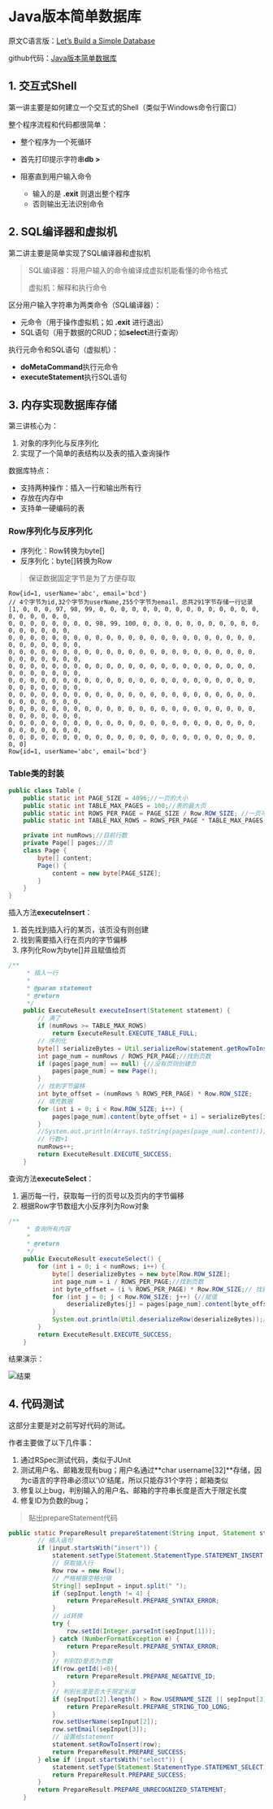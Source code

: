 # Java版本简单数据库
原文C语言版：[Let’s Build a Simple Database](https://cstack.github.io/db_tutorial/)

github代码：[Java版本简单数据库](https://github.com/ccran/SimpleDatabase)

## 1. 交互式Shell
第一讲主要是如何建立一个交互式的Shell（类似于Windows命令行窗口）

整个程序流程和代码都很简单：

- 整个程序为一个死循环

- 首先打印提示字符串**db >**
- 阻塞直到用户输入命令
  - 输入的是 **\.exit** 则退出整个程序
  - 否则输出无法识别命令

## 2. SQL编译器和虚拟机

第二讲主要是简单实现了SQL编译器和虚拟机

> SQL编译器：将用户输入的命令编译成虚拟机能看懂的命令格式
>
> 虚拟机：解释和执行命令

区分用户输入字符串为两类命令（SQL编译器）：

- 元命令（用于操作虚拟机；如 **\.exit** 进行退出）
- SQL语句（用于数据的CRUD；如**select**进行查询）

执行元命令和SQL语句（虚拟机）：

- **doMetaCommand**执行元命令
- **executeStatement**执行SQL语句

## 3. 内存实现数据库存储

第三讲核心为：

1. 对象的序列化与反序列化
2. 实现了一个简单的表结构以及表的插入查询操作

数据库特点：

- 支持两种操作：插入一行和输出所有行
- 存放在内存中
- 支持单一硬编码的表

### Row序列化与反序列化

- 序列化：Row转换为byte[]
- 反序列化：byte[]转换为Row

> 保证数据固定字节是为了方便存取

```
Row{id=1, userName='abc', email='bcd'}
// 4个字节为id,32个字节为userName,255个字节为email，总共291字节存储一行记录
[1, 0, 0, 0, 97, 98, 99, 0, 0, 0, 0, 0, 0, 0, 0, 0, 0, 0, 0, 0, 0, 0, 0, 0, 0, 0, 0, 0, 
0, 0, 0, 0, 0, 0, 0, 0, 98, 99, 100, 0, 0, 0, 0, 0, 0, 0, 0, 0, 0, 0, 0, 0, 0, 0, 0, 0, 
0, 0, 0, 0, 0, 0, 0, 0, 0, 0, 0, 0, 0, 0, 0, 0, 0, 0, 0, 0, 0, 0, 0, 0, 0, 0, 0, 0, 0, 0,
0, 0, 0, 0, 0, 0, 0, 0, 0, 0, 0, 0, 0, 0, 0, 0, 0, 0, 0, 0, 0, 0, 0, 0, 0, 0, 0, 0, 0, 0,
0, 0, 0, 0, 0, 0, 0, 0, 0, 0, 0, 0, 0, 0, 0, 0, 0, 0, 0, 0, 0, 0, 0, 0, 0, 0, 0, 0, 0, 0,
0, 0, 0, 0, 0, 0, 0, 0, 0, 0, 0, 0, 0, 0, 0, 0, 0, 0, 0, 0, 0, 0, 0, 0, 0, 0, 0, 0, 0, 0,
0, 0, 0, 0, 0, 0, 0, 0, 0, 0, 0, 0, 0, 0, 0, 0, 0, 0, 0, 0, 0, 0, 0, 0, 0, 0, 0, 0, 0, 0,
0, 0, 0, 0, 0, 0, 0, 0, 0, 0, 0, 0, 0, 0, 0, 0, 0, 0, 0, 0, 0, 0, 0, 0, 0, 0, 0, 0, 0, 0,
0, 0, 0, 0, 0, 0, 0, 0, 0, 0, 0, 0, 0, 0, 0, 0, 0, 0, 0, 0, 0, 0, 0, 0, 0, 0, 0, 0, 0, 0, 
0, 0, 0, 0, 0, 0, 0, 0, 0, 0, 0, 0, 0, 0, 0, 0, 0, 0, 0, 0, 0, 0, 0, 0, 0]
Row{id=1, userName='abc', email='bcd'}
```

### Table类的封装

```java
public class Table {
    public static int PAGE_SIZE = 4096;//一页的大小
    public static int TABLE_MAX_PAGES = 100;//表的最大页
    public static int ROWS_PER_PAGE = PAGE_SIZE / Row.ROW_SIZE; //一页可以存放的Row行数
    public static int TABLE_MAX_ROWS = ROWS_PER_PAGE * TABLE_MAX_PAGES;//表可以存放的最多行数

    private int numRows;//目前行数
    private Page[] pages;//页
    class Page {
        byte[] content;
        Page() {
            content = new byte[PAGE_SIZE];
        }
    }
}
```

插入方法**executeInsert**：

1. 首先找到插入行的某页，该页没有则创建
2. 找到需要插入行在页内的字节偏移
3. 序列化Row为byte[]并且赋值给页

```java
/**
     * 插入一行
     *
     * @param statement
     * @return
     */
    public ExecuteResult executeInsert(Statement statement) {
        // 满了
        if (numRows >= TABLE_MAX_ROWS)
            return ExecuteResult.EXECUTE_TABLE_FULL;
        // 序列化
        byte[] serializeBytes = Util.serializeRow(statement.getRowToInsert());
        int page_num = numRows / ROWS_PER_PAGE;//找到页数
        if (pages[page_num] == null) {//没有页则创建页
            pages[page_num] = new Page();
        }
        // 找到字节偏移
        int byte_offset = (numRows % ROWS_PER_PAGE) * Row.ROW_SIZE;
        // 填充数据
        for (int i = 0; i < Row.ROW_SIZE; i++) {
            pages[page_num].content[byte_offset + i] = serializeBytes[i];
        }
        //System.out.println(Arrays.toString(pages[page_num].content));
        // 行数+1
        numRows++;
        return ExecuteResult.EXECUTE_SUCCESS;
    }
```

查询方法**executeSelect**：

1. 遍历每一行，获取每一行的页号以及页内的字节偏移
2. 根据Row字节数组大小反序列为Row对象

```java
/**
     * 查询所有内容
     *
     * @return
     */
    public ExecuteResult executeSelect() {
        for (int i = 0; i < numRows; i++) {
            byte[] deserializeBytes = new byte[Row.ROW_SIZE];
            int page_num = i / ROWS_PER_PAGE;//找到页数
            int byte_offset = (i % ROWS_PER_PAGE) * Row.ROW_SIZE;// 找到字节偏移
            for (int j = 0; j < Row.ROW_SIZE; j++) {//赋值
                deserializeBytes[j] = pages[page_num].content[byte_offset + j];
            }
            System.out.println(Util.deserializeRow(deserializeBytes));//输出对象
        }
        return ExecuteResult.EXECUTE_SUCCESS;
    }
```

结果演示：

![结果](https://github.com/ccran/SimpleDatabase/blob/master/pic/part3.png)

## 4. 代码测试

这部分主要是对之前写好代码的测试。

作者主要做了以下几件事：

1. 通过RSpec测试代码，类似于JUnit
2. 测试用户名、邮箱发现有bug；用户名通过**char username[32]**存储，因为c语言的字符串必须以'\0'结尾，所以只能存31个字符；邮箱类似
3. 修复以上bug，判别输入的用户名、邮箱的字符串长度是否大于限定长度
4. 修复ID为负数的bug；

> 贴出prepareStatement代码

```java
public static PrepareResult prepareStatement(String input, Statement statement) {
        // 插入语句
        if (input.startsWith("insert")) {
            statement.setType(Statement.StatementType.STATEMENT_INSERT);
            // 获取插入行
            Row row = new Row();
            // 严格根据空格分隔
            String[] sepInput = input.split(" ");
            if (sepInput.length != 4) {
                return PrepareResult.PREPARE_SYNTAX_ERROR;
            }
            // id转换
            try {
                row.setId(Integer.parseInt(sepInput[1]));
            } catch (NumberFormatException e) {
                return PrepareResult.PREPARE_SYNTAX_ERROR;
            }
            // 判别ID是否为负数
            if(row.getId()<0){
                return PrepareResult.PREPARE_NEGATIVE_ID;
            }
            // 判别长度是否大于限定长度
            if (sepInput[2].length() > Row.USERNAME_SIZE || sepInput[3].length() > Row.EMAIL_SIZE) {
                return PrepareResult.PREPARE_STRING_TOO_LONG;
            }
            row.setUserName(sepInput[2]);
            row.setEmail(sepInput[3]);
            // 设置给statement
            statement.setRowToInsert(row);
            return PrepareResult.PREPARE_SUCCESS;
        } else if (input.startsWith("select")) {
            statement.setType(Statement.StatementType.STATEMENT_SELECT);
            return PrepareResult.PREPARE_SUCCESS;
        }
        return PrepareResult.PREPARE_UNRECOGNIZED_STATEMENT;
    }
```

